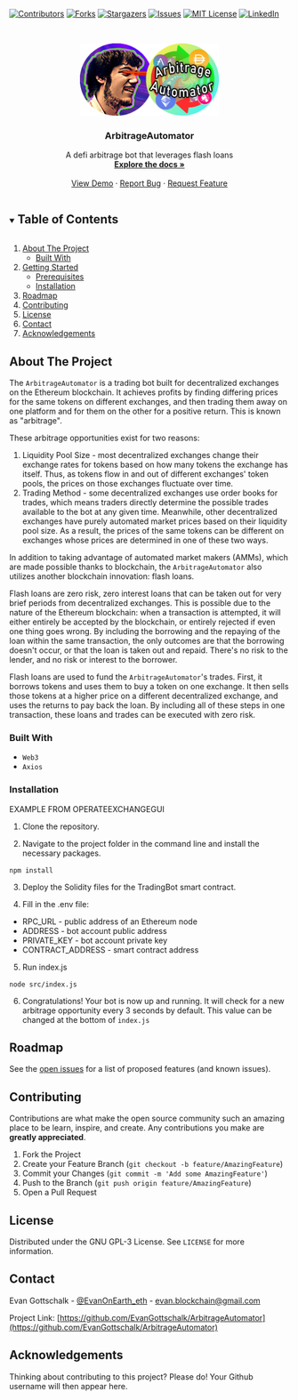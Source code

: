 [![Contributors][contributors-shield]][contributors-url]
[![Forks][forks-shield]][forks-url]
[![Stargazers][stars-shield]][stars-url]
[![Issues][issues-shield]][issues-url]
[![MIT License][license-shield]][license-url]
[![LinkedIn][linkedin-shield]][linkedin-url]



<!-- PROJECT LOGO -->
<br />
<p align="center">
  <a href="https://github.com/EvanGottschalk/ArbitrageAutomator">
    <img src="logo.png" alt="Logo" width="250" height="130">
  </a>

  <h3 align="center">ArbitrageAutomator</h3>

  <p align="center">
    A defi arbitrage bot that leverages flash loans
    <br />
    <a href="https://github.com/EvanGottschalk/ArbitrageAutomator"><strong>Explore the docs »</strong></a>
    <br />
    <br />
    <a href="https://github.com/EvanGottschalk/ArbitrageAutomator">View Demo</a>
    ·
    <a href="https://github.com/EvanGottschalk/ArbitrageAutomator/issues">Report Bug</a>
    ·
    <a href="https://github.com/EvanGottschalk/ArbitrageAutomator/issues">Request Feature</a>
  </p>
</p>



<!-- TABLE OF CONTENTS -->
<details open="open">
  <summary><h2 style="display: inline-block">Table of Contents</h2></summary>
  <ol>
    <li>
      <a href="#about-the-project">About The Project</a>
      <ul>
        <li><a href="#built-with">Built With</a></li>
      </ul>
    </li>
    <li>
      <a href="#getting-started">Getting Started</a>
      <ul>
        <li><a href="#prerequisites">Prerequisites</a></li>
        <li><a href="#installation">Installation</a></li>
      </ul>
    </li>
    <li><a href="#roadmap">Roadmap</a></li>
    <li><a href="#contributing">Contributing</a></li>
    <li><a href="#license">License</a></li>
    <li><a href="#contact">Contact</a></li>
    <li><a href="#acknowledgements">Acknowledgements</a></li>
  </ol>
</details>



<!-- ABOUT THE PROJECT -->
## About The Project

The `ArbitrageAutomator` is a trading bot built for decentralized exchanges on the Ethereum blockchain. It achieves profits by finding differing prices for the same tokens on different exchanges, and then trading them away on one platform and for them on the other for a positive return. This is known as "arbitrage".

These arbitrage opportunities exist for two reasons:
1. Liquidity Pool Size - most decentralized exchanges change their exchange rates for tokens based on how many tokens the exchange has itself. Thus, as tokens flow in and out of different exchanges' token pools, the prices on those exchanges fluctuate over time.
2. Trading Method - some decentralized exchanges use order books for trades, which means traders directly determine the possible trades available to the bot at any given time. Meanwhile, other decentralized exchanges have purely automated market prices based on their liquidity pool size. As a result, the prices of the same tokens can be different on exchanges whose prices are determined in one of these two ways.

In addition to taking advantage of automated market makers (AMMs), which are made possible thanks to blockchain, the `ArbitrageAutomator` also utilizes another blockchain innovation: flash loans.

Flash loans are zero risk, zero interest loans that can be taken out for very brief periods from decentralized exchanges. This is possible due to the nature of the Ethereum blockchain: when a transaction is attempted, it will either entirely be accepted by the blockchain, or entirely rejected if even one thing goes wrong. By including the borrowing and the repaying of the loan within the same transaction, the only outcomes are that the borrowing doesn't occur, or that the loan is taken out and repaid. There's no risk to the lender, and no risk or interest to the borrower.

Flash loans are used to fund the `ArbitrageAutomator`'s trades. First, it borrows tokens and uses them to buy a token on one exchange. It then sells those tokens at a higher price on a different decentralized exchange, and uses the returns to pay back the loan. By including all of these steps in one transaction, these loans and trades can be executed with zero risk.

### Built With

- `Web3`
- `Axios`


<!-- GETTING STARTED -->
### Installation

EXAMPLE FROM OPERATEEXCHANGEGUI

1. Clone the repository.

2. Navigate to the project folder in the command line and install the necessary packages.

```
npm install
```

3. Deploy the Solidity files for the TradingBot smart contract.

4. Fill in the .env file:
  * RPC_URL - public address of an Ethereum node
  * ADDRESS - bot account public address
  * PRIVATE_KEY - bot account private key
  * CONTRACT_ADDRESS - smart contract address

5. Run index.js

```
node src/index.js
```

6. Congratulations! Your bot is now up and running. It will check for a new arbitrage opportunity every 3 seconds by default. This value can be changed at the bottom of `index.js`


<!-- ROADMAP -->
## Roadmap

See the [open issues](https://github.com/EvanGottschalk/ArbitrageAutomator/issues) for a list of proposed features (and known issues).


<!-- CONTRIBUTING -->
## Contributing

Contributions are what make the open source community such an amazing place to be learn, inspire, and create. Any contributions you make are **greatly appreciated**.

1. Fork the Project
2. Create your Feature Branch (`git checkout -b feature/AmazingFeature`)
3. Commit your Changes (`git commit -m 'Add some AmazingFeature'`)
4. Push to the Branch (`git push origin feature/AmazingFeature`)
5. Open a Pull Request



<!-- LICENSE -->
## License

Distributed under the GNU GPL-3 License. See `LICENSE` for more information.



<!-- CONTACT -->
## Contact

Evan Gottschalk - [@EvanOnEarth_eth](https://twitter.com/EvanOnEarth_eth) - evan.blockchain@gmail.com

Project Link: [https://github.com/EvanGottschalk/ArbitrageAutomator](https://github.com/EvanGottschalk/ArbitrageAutomator)



<!-- ACKNOWLEDGEMENTS -->
## Acknowledgements

Thinking about contributing to this project? Please do! Your Github username will then appear here.





<!-- MARKDOWN LINKS & IMAGES -->
<!-- https://www.markdownguide.org/basic-syntax/#reference-style-links -->
[contributors-shield]: https://img.shields.io/github/contributors/EvanGottschalk/ArbitrageAutomator.svg?style=for-the-badge
[contributors-url]: https://github.com/EvanGottschalk/ArbitrageAutomator/graphs/contributors
[forks-shield]: https://img.shields.io/github/forks/EvanGottschalk/ArbitrageAutomator.svg?style=for-the-badge
[forks-url]: https://github.com/EvanGottschalk/ArbitrageAutomator/network/members
[stars-shield]: https://img.shields.io/github/stars/EvanGottschalk/ArbitrageAutomator.svg?style=for-the-badge
[stars-url]: https://github.com/EvanGottschalk/ArbitrageAutomator/stargazers
[issues-shield]: https://img.shields.io/github/issues/EvanGottschalk/ArbitrageAutomator.svg?style=for-the-badge
[issues-url]: https://github.com/EvanGottschalk/ArbitrageAutomator/issues
[license-shield]: https://img.shields.io/github/license/EvanGottschalk/ArbitrageAutomator.svg?style=for-the-badge
[license-url]: https://github.com/EvanGottschalk/ArbitrageAutomator/blob/master/LICENSE.txt
[linkedin-shield]: https://img.shields.io/badge/-LinkedIn-black.svg?style=for-the-badge&logo=linkedin&colorB=555
[linkedin-url]: https://linkedin.com/in/EvanGottschalk
